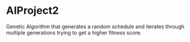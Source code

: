 # AIProject2

Genetic Algorithm that generates a random schedule and iterates through multiple generations trying to get a higher fitness score.
